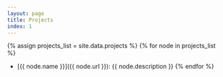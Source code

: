 ```yaml
---
layout: page
title: Projects
index: 1
---
```


{% assign projects_list = site.data.projects %}
{% for node in projects_list %}
  * [{{ node.name }}]({{ node.url }}): {{ node.description }}
{% endfor %}


